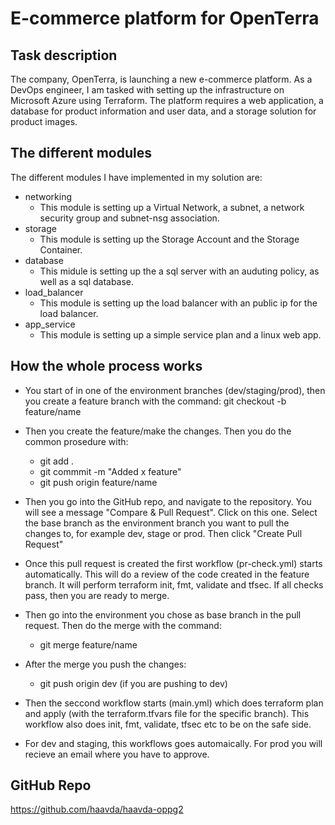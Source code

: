 # E-commerce platform for OpenTerra

## Task description
The company, OpenTerra, is launching a new e-commerce platform. As a DevOps engineer, I am tasked with setting up the infrastructure on Microsoft Azure using Terraform. The platform requires a web application, a database for product information and user data, and a storage solution for product images.

## The different modules
The different modules I have implemented in my solution are:
- networking
    - This module is setting up a Virtual Network, a subnet, a network security group and subnet-nsg association. 
- storage
    - This module is setting up the Storage Account and the Storage Container. 
- database
    - This midule is setting up the a sql server with an auduting policy, as well as a sql database. 
- load_balancer
    - This module is setting up the load balancer with an public ip for the load balancer. 
- app_service
    - This module is setting up a simple service plan and a linux web app. 

## How the whole process works
- You start of in one of the environment branches (dev/staging/prod), then you create a feature branch with the command: git checkout -b feature/name
- Then you create the feature/make the changes. Then you do the common prosedure with:
    - git add .
    - git commmit -m "Added x feature"
    - git push origin feature/name

- Then you go into the GitHub repo, and navigate to the repository. You will see a message "Compare & Pull Request". Click on this one. Select the base branch as the environment branch you want to pull the changes to, for example dev, stage or prod. Then click "Create Pull Request"

- Once this pull request is created the first workflow (pr-check.yml) starts automatically. This will do a review of the code created in the feature branch. It will perform terraform init, fmt, validate and tfsec. If all checks pass, then you are ready to merge. 

- Then go into the environment you chose as base branch in the pull request. Then do the merge with the command:
    - git merge feature/name

- After the merge you push the changes:
    - git push origin dev (if you are pushing to dev)

- Then the seccond workflow starts (main.yml) which does terraform plan and apply (with the terraform.tfvars file for the specific branch). This workflow also does init, fmt, validate, tfsec etc to be on the safe side. 

- For dev and staging, this workflows goes automaically. For prod you will recieve an email where you have to approve. 

## GitHub Repo
https://github.com/haavda/haavda-oppg2

